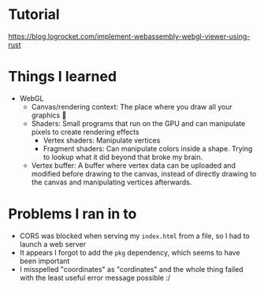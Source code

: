 # Tutorial 
https://blog.logrocket.com/implement-webassembly-webgl-viewer-using-rust

# Things I learned

* WebGL
    * Canvas/rendering context: The place where you draw all your graphics 🌈
    * Shaders: Small programs that run on the GPU and can manipulate pixels to create rendering effects
        * Vertex shaders: Manipulate vertices
        * Fragment shaders: Can manipulate colors inside a shape. Trying to lookup what it did beyond that broke my brain.
    * Vertex buffer: A buffer where vertex data can be uploaded and modified before drawing to the canvas, instead of directly drawing to the canvas and manipulating vertices afterwards.

# Problems I ran in to

* CORS was blocked when serving my `index.html` from a file, so I had to launch a web server
* It appears I forgot to add the `pkg` dependency, which seems to have been important
* I misspelled "coordinates" as "cordinates" and the whole thing failed with the least useful error message possible :/
